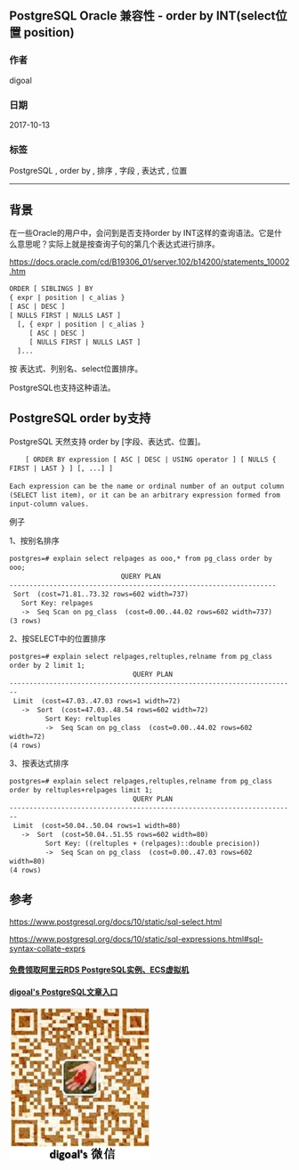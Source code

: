 ## PostgreSQL Oracle 兼容性 - order by INT(select位置 position)  
                                 
### 作者                
digoal                
                
### 日期                 
2017-10-13                
                  
### 标签                
PostgreSQL , order by , 排序 , 字段 , 表达式 , 位置    
                            
----                            
                             
## 背景   
在一些Oracle的用户中，会问到是否支持order by INT这样的查询语法。它是什么意思呢？实际上就是按查询子句的第几个表达式进行排序。  
  
https://docs.oracle.com/cd/B19306_01/server.102/b14200/statements_10002.htm  
  
```  
ORDER [ SIBLINGS ] BY  
{ expr | position | c_alias }  
[ ASC | DESC ]  
[ NULLS FIRST | NULLS LAST ]  
  [, { expr | position | c_alias }  
     [ ASC | DESC ]  
     [ NULLS FIRST | NULLS LAST ]  
  ]...  
```  
  
按 表达式、列别名、select位置排序。  
  
PostgreSQL也支持这种语法。  
  
## PostgreSQL order by支持  
PostgreSQL 天然支持 order by [字段、表达式、位置]。  
  
```  
    [ ORDER BY expression [ ASC | DESC | USING operator ] [ NULLS { FIRST | LAST } ] [, ...] ]  
  
Each expression can be the name or ordinal number of an output column (SELECT list item), or it can be an arbitrary expression formed from input-column values.  
```  
  
例子  
  
1、按别名排序  
  
```  
postgres=# explain select relpages as ooo,* from pg_class order by ooo;  
                            QUERY PLAN                               
-------------------------------------------------------------------  
 Sort  (cost=71.81..73.32 rows=602 width=737)  
   Sort Key: relpages  
   ->  Seq Scan on pg_class  (cost=0.00..44.02 rows=602 width=737)  
(3 rows)  
```  
  
2、按SELECT中的位置排序  
  
```  
postgres=# explain select relpages,reltuples,relname from pg_class order by 2 limit 1;  
                               QUERY PLAN                                 
------------------------------------------------------------------------  
 Limit  (cost=47.03..47.03 rows=1 width=72)  
   ->  Sort  (cost=47.03..48.54 rows=602 width=72)  
         Sort Key: reltuples  
         ->  Seq Scan on pg_class  (cost=0.00..44.02 rows=602 width=72)  
(4 rows)  
```  
  
3、按表达式排序  
  
```  
postgres=# explain select relpages,reltuples,relname from pg_class order by reltuples+relpages limit 1;  
                               QUERY PLAN                                 
------------------------------------------------------------------------  
 Limit  (cost=50.04..50.04 rows=1 width=80)  
   ->  Sort  (cost=50.04..51.55 rows=602 width=80)  
         Sort Key: ((reltuples + (relpages)::double precision))  
         ->  Seq Scan on pg_class  (cost=0.00..47.03 rows=602 width=80)  
(4 rows)  
```  
  
## 参考  
https://www.postgresql.org/docs/10/static/sql-select.html  
  
https://www.postgresql.org/docs/10/static/sql-expressions.html#sql-syntax-collate-exprs  
  
  
  
  
  
  
  
  
  
  
  
  
  
  
  
  
#### [免费领取阿里云RDS PostgreSQL实例、ECS虚拟机](https://free.aliyun.com/ "57258f76c37864c6e6d23383d05714ea")
  
  
#### [digoal's PostgreSQL文章入口](https://github.com/digoal/blog/blob/master/README.md "22709685feb7cab07d30f30387f0a9ae")
  
  
![digoal's weixin](../pic/digoal_weixin.jpg "f7ad92eeba24523fd47a6e1a0e691b59")
  
  
  
  
  
  
  
